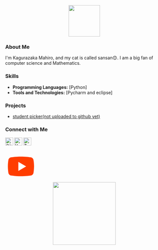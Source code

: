 
<div id="header" align="center">
  <img src="https://media.giphy.com/media/IEm8kcqLVCctHJ1kWm/giphy.gif" width="100"/>
</div>

### About Me

I'm Kagurazaka Mahiro, and my cat is called sansan😊. I am a big fan of computer science and Mathematics. 

### Skills

- **Programming Languages:** [Python]
- **Tools and Technologies:** [Pycharm and eclipse]

### Projects

- [student picker(not uploaded to github yet)](www.youtube.com) 


### Connect with Me

[<img src="https://img.icons8.com/color/48/000000/github--v1.png" alt="GitHub" width="25"/>](https://github.com/sansanneko)
[<img src="https://icons8.com/icon/19318/youtube" alt="YouTube" width="25"/>](https://www.linkedin.com/in/your-linkedin-profile)
[<img src="https://img.icons8.com/color/48/000000/twitter-circled--v1.png" alt="Twitter" width="25"/>](https://twitter.com/sansannekodesu)

<svg xmlns="http://www.w3.org/2000/svg" x="0px" y="0px" width="100" height="100" viewBox="0 0 48 48">
<path fill="#FF3D00" d="M43.2,33.9c-0.4,2.1-2.1,3.7-4.2,4c-3.3,0.5-8.8,1.1-15,1.1c-6.1,0-11.6-0.6-15-1.1c-2.1-0.3-3.8-1.9-4.2-4C4.4,31.6,4,28.2,4,24c0-4.2,0.4-7.6,0.8-9.9c0.4-2.1,2.1-3.7,4.2-4C12.3,9.6,17.8,9,24,9c6.2,0,11.6,0.6,15,1.1c2.1,0.3,3.8,1.9,4.2,4c0.4,2.3,0.9,5.7,0.9,9.9C44,28.2,43.6,31.6,43.2,33.9z"></path><path fill="#FFF" d="M20 31L20 17 32 24z"></path>
</svg>
<div align="center">
  <img src="https://media1.tenor.com/m/poKWjBCPZLsAAAAC/cute-cat.gif" width="200"/>
</div>
